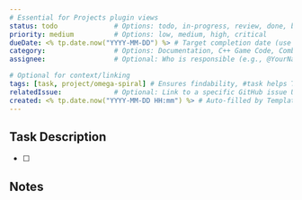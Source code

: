 ```yaml
---
# Essential for Projects plugin views
status: todo              # Options: todo, in-progress, review, done, blocked
priority: medium          # Options: low, medium, high, critical
dueDate: <% tp.date.now("YYYY-MM-DD") %> # Target completion date (use Tasks plugin format if possible)
category:                 # Options: Documentation, C++ Game Code, Combat Simulator, CrewAI, Planning
assignee:                 # Optional: Who is responsible (e.g., @YourName, @AI)

# Optional for context/linking
tags: [task, project/omega-spiral] # Ensures findability, #task helps Tasks plugin too
relatedIssue:             # Optional: Link to a specific GitHub issue URL
created: <% tp.date.now("YYYY-MM-DD HH:mm") %> # Auto-filled by Templater
---
```


## Task Description

- [ ] 

## Notes

